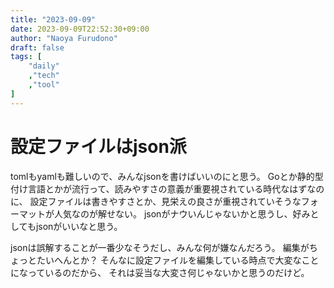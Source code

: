 ```yaml
---
title: "2023-09-09"
date: 2023-09-09T22:52:30+09:00
author: "Naoya Furudono"
draft: false
tags: [
    "daily"
    ,"tech"
    ,"tool"
]
---
```


# 設定ファイルはjson派

tomlもyamlも難しいので、みんなjsonを書けばいいのにと思う。
Goとか静的型付け言語とかが流行って、読みやすさの意義が重要視されている時代なはずなのに、
設定ファイルは書きやすさとか、見栄えの良さが重視されていそうなフォーマットが人気なのが解せない。
jsonがナウいんじゃないかと思うし、好みとしてもjsonがいいなと思う。

jsonは誤解することが一番少なそうだし、みんな何が嫌なんだろう。
編集がちょっとたいへんとか？
そんなに設定ファイルを編集している時点で大変なことになっているのだから、
それは妥当な大変さ何じゃないかと思うのだけど。

